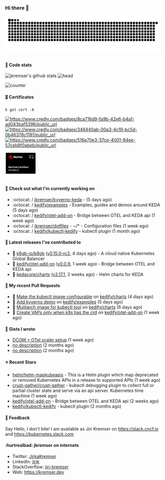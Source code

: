 ### Hi there 👋

<picture>
  <source media="(prefers-color-scheme: dark)" srcset="github-snake-dark.svg" />
  <source media="(prefers-color-scheme: light)" srcset="github-snake.svg" />
  <img alt="github-snake" src="github-snake.svg" />
</picture>
<img src="css.svg" width="5" height="5" alt="css-in-readme">

#### 📱 Code stats

![jkremser's github stats](https://github-readme-stats.vercel.app/api?username=jkremser&count_private=true&show_icons=true&hide_border=false&theme=tokyonight&title_color=5bcdec&bg_color=0d1117&border_radius=false) ![head](https://user-images.githubusercontent.com/535866/175570014-71166aaa-95f7-4a4f-869c-93a16481de4e.jpeg)



![counter](https://komarev.com/ghpvc/?username=jkremser&color=5bcdec&style=for-the-badge)

#### 🎖 Certificates
```
k get cert -A
```
<p align="left">
    <a href="https://www.credly.com/badges/8ca716d9-fa9b-42e6-b4a1-ad043baf5396/public_url">
        <img src="https://training.linuxfoundation.org/wp-content/uploads/2022/11/CKA.png" alt="https://www.credly.com/badges/8ca716d9-fa9b-42e6-b4a1-ad043baf5396/public_url" width="110" height="110"/>
    </a>
    <a href="https://www.credly.com/badges/346440ab-00a3-4c19-bc5d-0b46378c1191/public_url">
        <img src="https://training.linuxfoundation.org/wp-content/uploads/2022/11/CKS.png" alt="https://www.credly.com/badges/346440ab-00a3-4c19-bc5d-0b46378c1191/public_url" width="110" height="110"/>
    </a>
    <a href="https://www.credly.com/badges/516e70e3-37ce-4001-84ee-57ceb8f0abeb/public_url">
        <img src="https://training.linuxfoundation.org/wp-content/uploads/2020/11/lfcs_111820-300x300.png" alt="https://www.credly.com/badges/516e70e3-37ce-4001-84ee-57ceb8f0abeb/public_url" width="110" height="110"/>
    </a>
    <a href="https://rhtapps.redhat.com/verify/?certId=120-194-022">
        <img src="./rhca.png" alt="https://rhtapps.redhat.com/verify/?certId=120-194-022" width="100" height="100"/>
    </a>
</p>

#### 👷 Check out what I'm currently working on

- :octocat: / [jkremser/kyverno-keda](https://github.com/jkremser/kyverno-keda) -  (5 days ago)
- :octocat: / [kedify/examples](https://github.com/kedify/examples) - Examples, guides and demos around KEDA (5 days ago)
- :octocat: / [kedify/otel-add-on](https://github.com/kedify/otel-add-on) - Bridge between OTEL and KEDA api (1 week ago)
- :octocat: / [jkremser/dotfiles](https://github.com/jkremser/dotfiles) - ~/*  -  Configuration files (1 week ago)
- :octocat: / [kedify/kubectl-kedify](https://github.com/kedify/kubectl-kedify) - kubectl plugin (1 month ago)

#### 🔭 Latest releases I've contributed to

- 🎉 [k8gb-io/k8gb](https://github.com/k8gb-io/k8gb) ([v0.15.0-rc2](https://github.com/k8gb-io/k8gb/releases/tag/v0.15.0-rc2), 4 days ago) - A cloud native Kubernetes Global Balancer
- 🎉 [kedify/otel-add-on](https://github.com/kedify/otel-add-on) ([v0.0.9](https://github.com/kedify/otel-add-on/releases/tag/v0.0.9), 1 week ago) - Bridge between OTEL and KEDA api
- 🎉 [kedacore/charts](https://github.com/kedacore/charts) ([v2.17.1](https://github.com/kedacore/charts/releases/tag/v2.17.1), 2 weeks ago) - Helm charts for KEDA

#### 🔨 My recent Pull Requests

- 💪 [Make the kubectl image configurable](https://github.com/kedify/charts/pull/191) on [kedify/charts](https://github.com/kedify/charts) (4 days ago)
- 💪 [Add kyverno demo](https://github.com/kedify/examples/pull/68) on [kedify/examples](https://github.com/kedify/examples) (5 days ago)
- 💪 [Multiarch image for kubectl tool](https://github.com/kedify/charts/pull/187) on [kedify/charts](https://github.com/kedify/charts) (6 days ago)
- 💪 [Create VAPs only when k8s has the crd](https://github.com/kedify/otel-add-on/pull/108) on [kedify/otel-add-on](https://github.com/kedify/otel-add-on) (1 week ago)

#### 📓 Gists I wrote

- [DCGM &#43; OTel scaler setup](https://gist.github.com/1d68e2f33c80f098abe85ba067602c0d) (1 week ago)
- [no description](https://gist.github.com/a2504f630ae0e73fffb4ab9bbd23a90a) (2 months ago)
- [no description](https://gist.github.com/ad3dc850b96b54ecc8657204645300e9) (2 months ago)

#### ⭐ Recent Stars

- [helm/helm-mapkubeapis](https://github.com/helm/helm-mapkubeapis) - This is a Helm plugin which map deprecated or removed Kubernetes APIs in a release to supported APIs (1 week ago)
- [crust-gather/crust-gather](https://github.com/crust-gather/crust-gather) - kubectl debugging plugin to collect full or partial cluster state and serve via an api server. Kubernetes time machine (1 week ago)
- [kedify/otel-add-on](https://github.com/kedify/otel-add-on) - Bridge between OTEL and KEDA api (2 weeks ago)
- [kedify/kubectl-kedify](https://github.com/kedify/kubectl-kedify) - kubectl plugin (2 months ago)

#### 💬 Feedback

Say Hello, I don't bite! I am available as Jiri Kremser on https://slack.cncf.io and https://kubernetes.slack.com


#### :hurtrealbad: jkremser on internets

- Twitter: <a href="https://twitter.com/JirkaKremser">JirkaKremser</a>
- LinkedIn: <a href="https://www.linkedin.com/in/jirik/">jirik</a>
- StackOverflow: <a href="https://stackoverflow.com/users/1594980/jiri-kremser">jiri-kremser</a>
- Web: https://kremser.dev